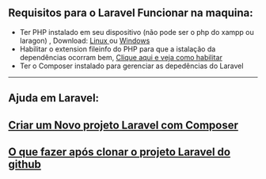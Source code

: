 ## Requisitos para o Laravel Funcionar na maquina:

- Ter PHP instalado em seu dispositivo (não pode ser o php do xampp ou laragon) , Download: <a href="https://github.com/gladsonsimoes/linux-help/tree/main/php"> Linux </a> ou <a href="https://windows.php.net/download#"> Windows </a>
- Habilitar o extension fileinfo do PHP para que a istalação da dependências ocorram bem, <a href="arquives/configure-php-composer.md"> Clique aqui e veja como habilitar </a>
- Ter o Composer instalado para gerenciar as depedências do Laravel

---

## Ajuda em Laravel:

## <a href="arquives/new-project-laravel-composer.md">Criar um Novo projeto Laravel com Composer</a>

## <a href="arquives/clone-project-laravel.md">O que fazer após clonar o projeto Laravel do github </a>



